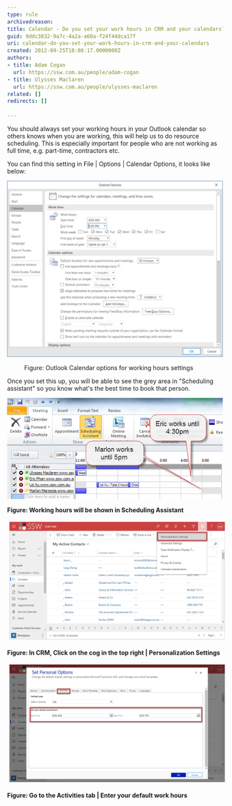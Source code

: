 ```yaml
---
type: rule
archivedreason: 
title: Calendar - Do you set your work hours in CRM and your calendars?
guid: 9ddc3832-9a7c-4a2a-a60a-f24f44dca17f
uri: calendar-do-you-set-your-work-hours-in-crm-and-your-calendars
created: 2012-09-25T18:08:17.0000000Z
authors:
- title: Adam Cogan
  url: https://ssw.com.au/people/adam-cogan
- title: Ulysses Maclaren
  url: https://ssw.com.au/people/ulysses-maclaren
related: []
redirects: []

---
```


You should always set your working hours in your Outlook calendar so others knows when you are working, this will help us to do resource scheduling.  This is especially important for people who are not working as full time, e.g. part-time, contractors etc.

<!--endintro-->

You can find this setting in File | Options | Calendar Options, it looks like below:
<dl class="image"><dl class="ssw15-rteElement-ImageArea"> 
      <img alt="Choose your working hours" src="Outlook work hours.jpg" style="width:551px;"> 
   </dl><dd>Figure: Outlook Calendar options for working hours settings</dd></dl>
Once you set this up, you will be able to see the grey area in "Scheduling assistant" so you know what's the best time to book that person.
<dl class="image"><dl class="ssw15-rteElement-ImageArea"> 
      <img alt="You can see the working hours in Scheduling Assistant." src="SchedulingAssistant.jpg" style="width:550px;">
   </dl> <strong>Figure: Working hours will be shown in Scheduling Assistant</strong> </dl><dl class="image"><dl class="ssw15-rteElement-ImageArea"> 
      <img src="CRM-set-work-hours-1.jpg" alt="CRM-set-work-hours-1.jpg" style="margin:5px;width:808px;"> 
   </dl> <strong>Figure: In CRM, Click on the cog in the top right | Personalization Settings</strong> </dl><dl class="image"><dl class="ssw15-rteElement-ImageArea">
      <img src="CRM-set-work-hours-2.jpg" alt="CRM-set-work-hours-2.jpg" style="margin:5px;width:808px;">
   </dl> <strong>Figure: Go to the Activities tab | Enter your default work hours</strong> <br></dl>
